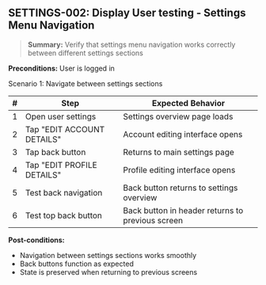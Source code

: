 ## **SETTINGS-002:** Display User testing - Settings Menu Navigation  

> **Summary:** Verify that settings menu navigation works correctly between different settings sections  <br>

**Preconditions:** User is logged in  

Scenario 1: Navigate between settings sections

 | \# | Step | Expected Behavior | 
 |----|------|-------------------| 
 | 1 | Open user settings | Settings overview page loads |
 | 2 | Tap "EDIT ACCOUNT DETAILS" | Account editing interface opens |
 | 3 | Tap back button | Returns to main settings page |
 | 4 | Tap "EDIT PROFILE DETAILS" | Profile editing interface opens |
 | 5 | Test back navigation | Back button returns to settings overview |
 | 6 | Test top back button | Back button in header returns to previous screen |

**Post-conditions:**  
 - Navigation between settings sections works smoothly
 - Back buttons function as expected
 - State is preserved when returning to previous screens